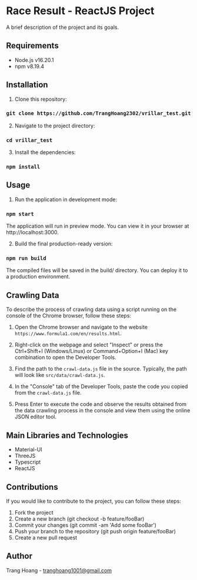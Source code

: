 # Race Result - ReactJS Project

A brief description of the project and its goals.

## Requirements

- Node.js v16.20.1
- npm v8.19.4

## Installation

1. Clone this repository:
### `git clone https://github.com/TrangHoang2302/vrillar_test.git`


2. Navigate to the project directory:
### `cd vrillar_test`

3. Install the dependencies:
### `npm install`

## Usage
1. Run the application in development mode:
### `npm start`
The application will run in preview mode. You can view it in your browser at http://localhost:3000.

2. Build the final production-ready version:
### `npm run build`

The compiled files will be saved in the build/ directory. You can deploy it to a production environment.

## Crawling Data
To describe the process of crawling data using a script running on the console of the Chrome browser, follow these steps:

1. Open the Chrome browser and navigate to the website `https://www.formula1.com/en/results.html`.

2. Right-click on the webpage and select "Inspect" or press the Ctrl+Shift+I (Windows/Linux) or Command+Option+I (Mac) key combination to open the Developer Tools.

3. Find the path to the `crawl-data.js` file in the source. Typically, the path will look like `src/data/crawl-data.js`. 

4. In the "Console" tab of the Developer Tools, paste the code you copied from the `crawl-data.js` file.

5. Press Enter to execute the code and observe the results obtained from the data crawling process in the console and view them using the online JSON editor tool.

## Main Libraries and Technologies
- Material-UI
- ThreeJS
- Typescript
- ReactJS

## Contributions
If you would like to contribute to the project, you can follow these steps:

1. Fork the project
2. Create a new branch (git checkout -b feature/fooBar)
3. Commit your changes (git commit -am 'Add some fooBar')
4. Push your branch to the repository (git push origin feature/fooBar)
5. Create a new pull request

## Author
Trang Hoang - tranghoang1001@gmail.com
